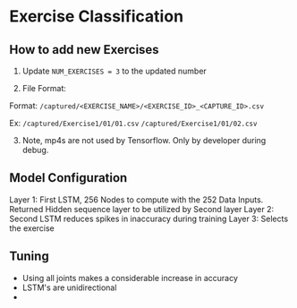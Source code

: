 # Exercise Classification

## How to add new Exercises

1. Update `NUM_EXERCISES = 3` to the updated number

2. File Format:

Format:
`/captured/<EXERCISE_NAME>/<EXERCISE_ID>_<CAPTURE_ID>.csv`

Ex:
`/captured/Exercise1/01/01.csv`
`/captured/Exercise1/01/02.csv`

3. Note, mp4s are not used by Tensorflow. Only by developer during debug.

## Model Configuration

Layer 1: First LSTM, 256 Nodes to compute with the 252 Data Inputs. Returned Hidden sequence layer to be utilized by Second layer
Layer 2: Second LSTM reduces spikes in inaccuracy during training
Layer 3: Selects the exercise

## Tuning

- Using all joints makes a considerable increase in accuracy
- LSTM's are unidirectional
- 